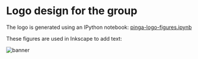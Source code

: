 Logo design for the group
=========================

The logo is generated using an IPython notebook: 
[pinga-logo-figures.ipynb](http://nbviewer.ipython.org/urls/raw.github.com/pinga-lab/logo/master/pinga-logo-figures.ipynb)

These figures are used in Inkscape to add text:

![banner](https://raw.github.com/pinga-lab/logo/master/pinga-banner.png)
